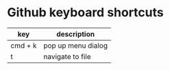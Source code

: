 # Github keyboard shortcuts

key | description
-- | --
cmd + k | pop up menu dialog
t | navigate to file

